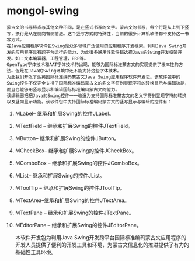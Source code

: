 # mongol-swing

    蒙古文的书写特点与其他文种不同，是左竖式书写的文字。蒙古文的书写，每个行是从上到下竖写，换行是从左侧向右侧前进。这个竖写方式的特殊性，当前的很多计算机软件都不支持这一书写方式。
    在Java应用程序软件包Swing是众多领域广泛使用的应用程序开发框架。利用Java Swing开发的应用程序具有跨平台运行的能力，为此很多通用性软件都选择Java的Swing开发框架开发。如：文本编辑器，工程管理，ERP等。
    OpenType字体技术和AAT字体技术的出现，能够为国际标准蒙古文的实现提供了根本性的方法。但是在Java的Swing环境中还不能支持这些字体技术。
    为此我们开发了达英国际标准编码蒙古文Java Swing应用程序软件开发包。该软件包中的Swing控件不仅完全支持了国际标准编码蒙古文的名义字符到显现字符的转换显示与编辑功能，而且也能够用竖写显示和编辑国际标准编码蒙古文的能力。
    该编辑器把把Java的Swing控件一一改造为支持国际标准蒙古文的名义字符到显现字符的转换以及竖向显示功能。该软件包中支持国际标准编码蒙古文的竖写显示与编辑的控件有：
1.	MLabel– 继承和扩展Swing的控件JLabel。
2.	MTextField – 继承和扩展Swing的控件JTextField。
3.	MButton– 继承和扩展Swing的控件JButton。
4.	MCheckBox– 继承和扩展Swing的控件JCheckBox。
5.	MComboBox – 继承和扩展Swing的控件JComboBox。
6.	MList– 继承和扩展Swing的控件JList。
7.	MToolTip – 继承和扩展Swing的控件JToolTip。
8.	MTextArea–继承和扩展Swing的控件JTextArea。
9.	MTextPane – 继承和扩展Swing的控件JTextPane。
10.	MEditorPane – 继承和扩展Swing的控件JEditorPane。

    本软件开发包为利用Java Swing开发跨平台国际标准编码蒙古文应用程序的开发人员提供了便利的开发工具和环境，为蒙古文信息化的推进提供了有力的基础性工具环境。

